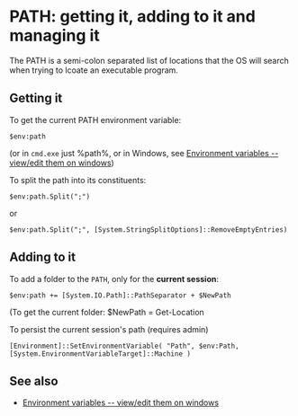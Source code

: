 # PATH: getting it, adding to it and managing it

The PATH is a semi-colon separated list of locations that the OS will search when trying to lcoate an executable program.

## Getting it

To get the current PATH environment variable:

    $env:path

(or in `cmd.exe` just %path%, or in Windows, see [Environment variables -- view/edit them on windows](../windows/environment_variables.md))


To split the path into its constituents:

    $env:path.Split(";")

or

    $env:path.Split(";", [System.StringSplitOptions]::RemoveEmptyEntries)



## Adding to it

To add a folder to the `PATH`, only for the **current session**:

    $env:path += [System.IO.Path]::PathSeparator + $NewPath

(To get the current folder:  $NewPath = Get-Location

To persist the current session's path (requires admin)

    [Environment]::SetEnvironmentVariable( "Path", $env:Path, [System.EnvironmentVariableTarget]::Machine )




## See also

 * [Environment variables -- view/edit them on windows](../windows/environment_variables.md)
